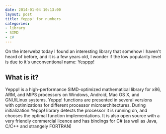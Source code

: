 ```yaml
---
date: 2014-01-04 10:13:00
layout: post
title: Yeppp! for numbers
categories:
- library
- SIMD
- c#
---
```


On the interwebz today I found an interesting library that somehow I haven't heard of before, and it is a few years old, 
I wonder if the low popularity level is due to it's unconventional name: Yesppp! 

## What is it?

Yeppp! is a high-performance SIMD-optimized mathematical library for x86, ARM, and MIPS processors on Windows, Android, 
Mac OS X, and GNU/Linux systems. Yeppp! functions are presented in several versions with optimizations for different 
processor microarchitectures. During initialization Yeppp! library detects the processor it is running on, and chooses 
the optimal function implementations. It is also open source with a very friendly commercial licence and has bindings for 
C# (as well as Java, C/C++ and strangely FORTRAN)




